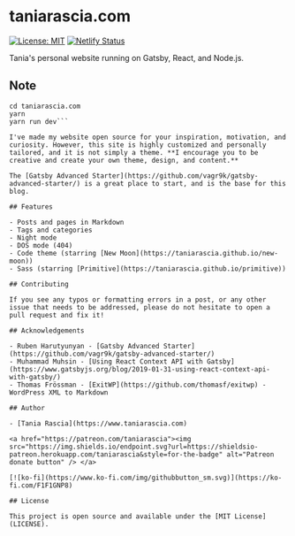 # taniarascia.com

[![License: MIT](https://img.shields.io/badge/License-MIT-blue.svg)](https://opensource.org/licenses/MIT) [![Netlify Status](https://api.netlify.com/api/v1/badges/0a51d0e9-f611-4dd8-887f-fc1889e68540/deploy-status)](https://app.netlify.com/sites/tania/deploys)

Tania's personal website running on Gatsby, React, and Node.js.

## Note

```git clone https://github.com/taniarascia/taniarascia.com
cd taniarascia.com
yarn
yarn run dev```

I've made my website open source for your inspiration, motivation, and curiosity. However, this site is highly customized and personally tailored, and it is not simply a theme. **I encourage you to be creative and create your own theme, design, and content.**

The [Gatsby Advanced Starter](https://github.com/vagr9k/gatsby-advanced-starter/) is a great place to start, and is the base for this blog.

## Features

- Posts and pages in Markdown
- Tags and categories
- Night mode
- DOS mode (404)
- Code theme (starring [New Moon](https://taniarascia.github.io/new-moon))
- Sass (starring [Primitive](https://taniarascia.github.io/primitive))

## Contributing

If you see any typos or formatting errors in a post, or any other issue that needs to be addressed, please do not hesitate to open a pull request and fix it!

## Acknowledgements

- Ruben Harutyunyan - [Gatsby Advanced Starter](https://github.com/vagr9k/gatsby-advanced-starter/)
- Muhammad Muhsin - [Using React Context API with Gatsby](https://www.gatsbyjs.org/blog/2019-01-31-using-react-context-api-with-gatsby/)
- Thomas Frössman - [ExitWP](https://github.com/thomasf/exitwp) - WordPress XML to Markdown

## Author

- [Tania Rascia](https://www.taniarascia.com)

<a href="https://patreon.com/taniarascia"><img src="https://img.shields.io/endpoint.svg?url=https://shieldsio-patreon.herokuapp.com/taniarascia&style=for-the-badge" alt="Patreon donate button" /> </a>

[![ko-fi](https://www.ko-fi.com/img/githubbutton_sm.svg)](https://ko-fi.com/F1F1GNP8)

## License

This project is open source and available under the [MIT License](LICENSE).
